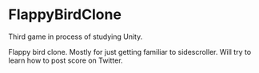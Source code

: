 # FlappyBirdClone
Third game in process of studying Unity.

Flappy bird clone. Mostly for just getting familiar to sidescroller. Will try to learn how to post score on Twitter.
